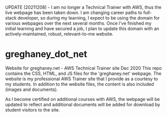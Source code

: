 UPDATE (20211208) - I am no longer a Technical Trainer with AWS, thus the live webpage has been taken down.
     I am changing career paths to full-stack developer, so during my learning, I expect to be using the domain
     for various webpages over the next several months. Once I've finished my initial learning and have secured
     a job, I plan to update this domain with an actively-maintained, robust, relevant-to-me website.


# greghaney_dot_net
Website for greghaney.net - AWS Technical Trainer site Dec 2020
This repo contains the CSS, HTML, and JS files for the 'greghaney.net' webpage.
The website is my professional AWS Trainer site that I provide as a courtesy to my students.
In addition to the website files, the content is also included (images and documents).

As I become certified on additional courses with AWS, the webpage will be updated to reflect and
additional documents will be added for download by student visitors to the site.
